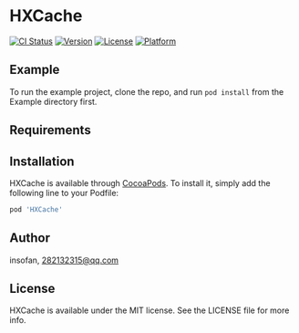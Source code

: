 # HXCache

[![CI Status](https://img.shields.io/travis/insofan/HXCache.svg?style=flat)](https://travis-ci.org/insofan/HXCache)
[![Version](https://img.shields.io/cocoapods/v/HXCache.svg?style=flat)](https://cocoapods.org/pods/HXCache)
[![License](https://img.shields.io/cocoapods/l/HXCache.svg?style=flat)](https://cocoapods.org/pods/HXCache)
[![Platform](https://img.shields.io/cocoapods/p/HXCache.svg?style=flat)](https://cocoapods.org/pods/HXCache)

## Example

To run the example project, clone the repo, and run `pod install` from the Example directory first.

## Requirements

## Installation

HXCache is available through [CocoaPods](https://cocoapods.org). To install
it, simply add the following line to your Podfile:

```ruby
pod 'HXCache'
```

## Author

insofan, 282132315@qq.com

## License

HXCache is available under the MIT license. See the LICENSE file for more info.

